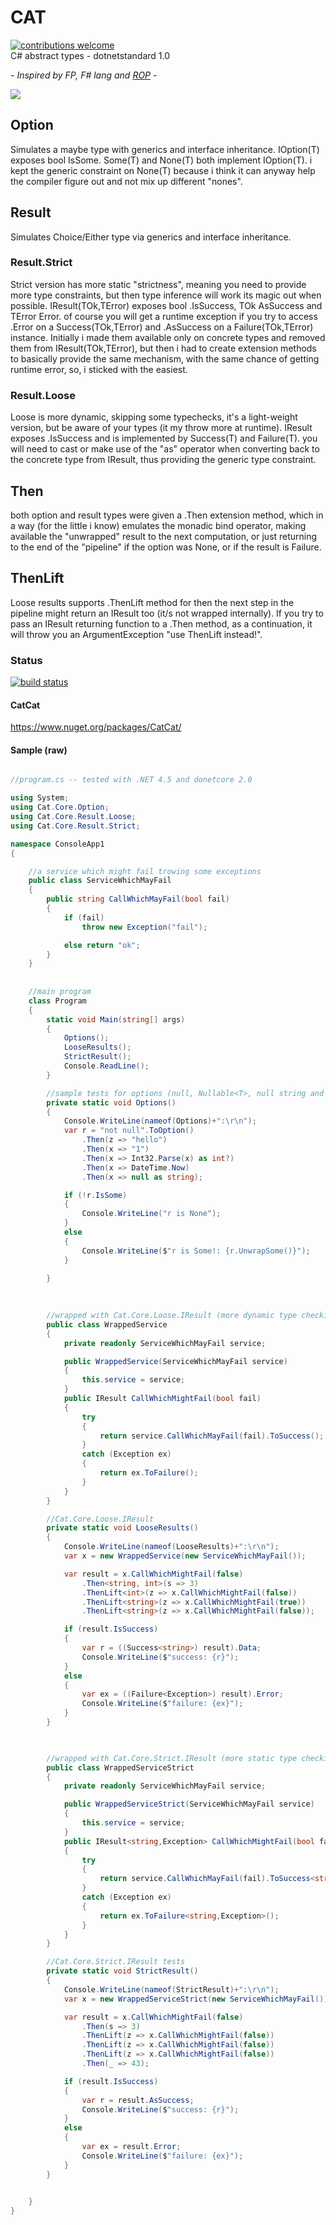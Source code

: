 # CAT  
[![contributions welcome](https://img.shields.io/badge/contributions-welcome-brightgreen.svg?style=flat)](https://github.com/jkone27/cat/issues)  
C# abstract types - dotnetstandard 1.0  
  
*- Inspired by FP, F# lang and [ROP](https://fsharpforfunandprofit.com/rop/) -*  


![](https://raw.githubusercontent.com/jkone27/cat/master/Pics/Cat01.PNG)

## Option
Simulates a maybe type with generics and interface inheritance. IOption(T) exposes bool IsSome.
Some(T) and None(T) both implement IOption(T). i kept the generic constraint on None(T) because 
i think it can anyway help the compiler figure out and not mix up different "nones".

## Result
Simulates Choice/Either type via generics and interface inheritance. 

### Result.Strict
Strict version has more static "strictness", meaning you need to provide more type constraints, but then type inference will work its magic out when possible. IResult(TOk,TError) exposes bool .IsSuccess, TOk AsSuccess and TError Error. of course you will get a runtime exception if you try to access .Error on a Success(TOk,TError) and .AsSuccess on a Failure(TOk,TError) instance. Initially i made them available only on concrete types and removed them from IResult(TOk,TError), but then i had to create extension methods to basically provide the same mechanism, with the same chance of getting runtime error, so, i sticked with the easiest.

### Result.Loose
Loose is more dynamic, skipping some typechecks, it's a light-weight version,
but be aware of your types (it my throw more at runtime). IResult exposes .IsSuccess and is implemented by Success(T) and Failure(T). you will need to cast or make use of the "as" operator when converting back to the concrete type from IResult, thus providing the generic type constraint.

## Then
both option and result types were given a .Then extension method, which in a way (for the little i know) emulates the monadic
bind operator, making available the "unwrapped" result to the next computation, or just returning to the end of the "pipeline" if
the option was None, or if the result is Failure.

## ThenLift
Loose results supports .ThenLift method for then the next step in the pipeline might return an IResult too (it/s not wrapped internally). If you try to pass an IResult returning function to a .Then method, as a continuation, it will throw you an ArgumentException "use ThenLift instead!".

### Status
[![build status](https://img.shields.io/travis/jkone27/cat.svg)](https://travis-ci.org/jkone27/cat)

#### CatCat
https://www.nuget.org/packages/CatCat/



#### Sample (raw)

```cs

//program.cs -- tested with .NET 4.5 and donetcore 2.0

using System;
using Cat.Core.Option;
using Cat.Core.Result.Loose;
using Cat.Core.Result.Strict;

namespace ConsoleApp1
{

    //a service which might fail trowing some exceptions
    public class ServiceWhichMayFail
    {
        public string CallWhichMayFail(bool fail)
        {
            if (fail)
                throw new Exception("fail");

            else return "ok";
        }
    }
    
    
    //main program
    class Program
    {
        static void Main(string[] args)
        {
            Options();
            LooseResults();
            StrictResult();
            Console.ReadLine();
        }

        //sample tests for options (null, Nullable<T>, null string and null references are handled towards None)
        private static void Options()
        {
            Console.WriteLine(nameof(Options)+":\r\n");
            var r = "not null".ToOption()
                .Then(z => "hello")
                .Then(x => "1")
                .Then(x => Int32.Parse(x) as int?)
                .Then(x => DateTime.Now)
                .Then(x => null as string);

            if (!r.IsSome)
            {
                Console.WriteLine("r is None");
            }
            else
            {
                Console.WriteLine($"r is Some!: {r.UnwrapSome()}");
            }
            
        }
        
       

        //wrapped with Cat.Core.Loose.IResult (more dynamic type checking, watch out!)
        public class WrappedService
        {
            private readonly ServiceWhichMayFail service;

            public WrappedService(ServiceWhichMayFail service)
            {
                this.service = service;
            }
            public IResult CallWhichMightFail(bool fail)
            {
                try
                {
                    return service.CallWhichMayFail(fail).ToSuccess();
                }
                catch (Exception ex)
                {
                    return ex.ToFailure();
                }
            }
        }

        //Cat.Core.Loose.IResult
        private static void LooseResults()
        {
            Console.WriteLine(nameof(LooseResults)+":\r\n");
            var x = new WrappedService(new ServiceWhichMayFail());

            var result = x.CallWhichMightFail(false)
                .Then<string, int>(s => 3)
                .ThenLift<int>(z => x.CallWhichMightFail(false))
                .ThenLift<string>(z => x.CallWhichMightFail(true))
                .ThenLift<string>(z => x.CallWhichMightFail(false));

            if (result.IsSuccess)
            {
                var r = ((Success<string>) result).Data;
                Console.WriteLine($"success: {r}");
            }
            else
            {
                var ex = ((Failure<Exception>) result).Error;
                Console.WriteLine($"failure: {ex}");
            }
        }

        

        //wrapped with Cat.Core.Strict.IResult (more static type checking, les need of explicit type declaration)
        public class WrappedServiceStrict
        {
            private readonly ServiceWhichMayFail service;

            public WrappedServiceStrict(ServiceWhichMayFail service)
            {
                this.service = service;
            }
            public IResult<string,Exception> CallWhichMightFail(bool fail)
            {
                try
                {
                    return service.CallWhichMayFail(fail).ToSuccess<string,Exception>();
                }
                catch (Exception ex)
                {
                    return ex.ToFailure<string,Exception>();
                }
            }
        }

        //Cat.Core.Strict.IResult tests
        private static void StrictResult()
        {
            Console.WriteLine(nameof(StrictResult)+":\r\n");
            var x = new WrappedServiceStrict(new ServiceWhichMayFail());

            var result = x.CallWhichMightFail(false)
                .Then(s => 3)
                .ThenLift(z => x.CallWhichMightFail(false))
                .ThenLift(z => x.CallWhichMightFail(false))
                .ThenLift(z => x.CallWhichMightFail(false))
                .Then(_ => 43);

            if (result.IsSuccess)
            {
                var r = result.AsSuccess;
                Console.WriteLine($"success: {r}");
            }
            else
            {
                var ex = result.Error;
                Console.WriteLine($"failure: {ex}");
            }
        }

       
    }
}




```
